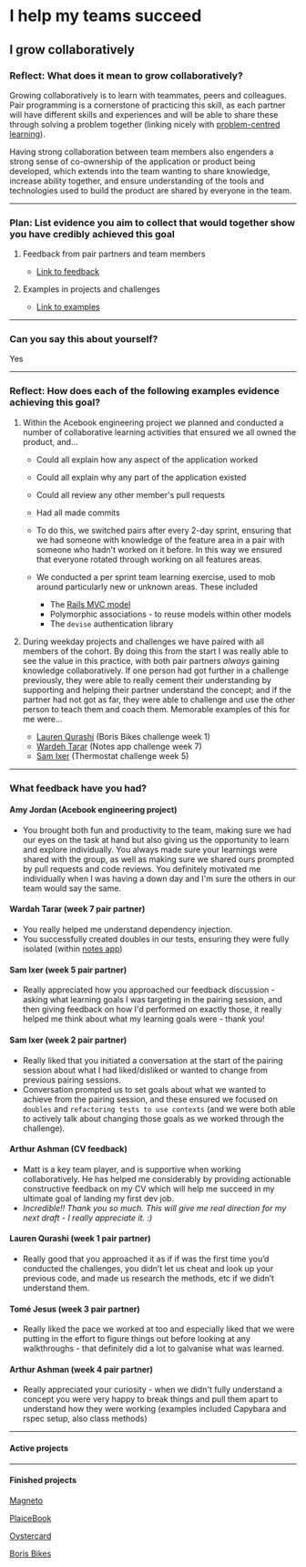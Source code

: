 # I help my teams succeed

## I grow collaboratively

### Reflect: What does it mean to grow collaboratively?

Growing collaboratively is to learn with teammates, peers and colleagues. Pair programming is a cornerstone of practicing this skill, as each partner will have different skills and experiences and will be able to share these through solving a problem together (linking nicely with [problem-centred learning](https://github.com/mattTea/portfolio/blob/master/goals_and_evidence/2_equipped_for_growth/2_learn_anything.md#i-can-learn-anything-by-myself)).

Having strong collaboration between team members also engenders a strong sense of co-ownership of the application or product being developed, which extends into the team wanting to share knowledge, increase ability together, and ensure understanding of the tools and technologies used to build the product are shared by everyone in the team.

------

### Plan: List evidence you aim to collect that would together show you have credibly achieved this goal

1. Feedback from pair partners and team members
    - [Link to feedback](https://github.com/mattTea/Portfolio/blob/master/goals_and_evidence/3_help_my_teams_succeed/4_grow_collaboratively.md#what-feedback-have-you-had)

2. Examples in projects and challenges
    - [Link to examples](https://github.com/mattTea/Portfolio/blob/master/goals_and_evidence/3_help_my_teams_succeed/4_grow_collaboratively.md#reflect-how-does-each-of-the-following-examples-show-evidence-of-achieving-this-goal)

------

### Can you say this about yourself? 

Yes

------

### Reflect: How does each of the following examples evidence achieving this goal?

1. Within the Acebook engineering project we planned and conducted a number of collaborative learning activities that ensured we all owned the product, and...
    - Could all explain how any aspect of the application worked
    - Could all explain why any part of the application existed
    - Could all review any other member's pull requests
    - Had all made commits

    - To do this, we switched pairs after every 2-day sprint, ensuring that we had someone with knowledge of the feature area in a pair with someone who hadn't worked on it before. In this way we ensured that everyone rotated through working on all features areas.
    - We conducted a per sprint team learning exercise, used to mob around particularly new or unknown areas. These included
      - The [Rails MVC model](https://github.com/mattTea/acebook-plaicebook/blob/master/docs/MVC.JPG)
      - Polymorphic associations - to reuse models within other models
      - The `devise` authentication library

2. During weekday projects and challenges we have paired with all members of the cohort. By doing this from the start I was really able to see the value in this practice, with both pair partners _always_ gaining knowledge collaboratively. If one person had got further in a challenge previously, they were able to really cement their understanding by supporting and helping their partner understand the concept; and if the partner had not got as far, they were able to challenge and use the other person to teach them and coach them. Memorable examples of this for me were...
    - [Lauren Qurashi](https://github.com/mattTea/Portfolio/blob/master/goals_and_evidence/3_help_my_teams_succeed/4_grow_collaboratively.md#what-feedback-have-you-had) (Boris Bikes challenge week 1)
    - [Wardeh Tarar](https://github.com/mattTea/Portfolio/blob/master/goals_and_evidence/3_help_my_teams_succeed/4_grow_collaboratively.md#what-feedback-have-you-had) (Notes app challenge week 7)
    - [Sam Ixer](https://github.com/mattTea/Portfolio/blob/master/goals_and_evidence/3_help_my_teams_succeed/4_grow_collaboratively.md#what-feedback-have-you-had) (Thermostat challenge week 5)

------

### What feedback have you had?

#### Amy Jordan (Acebook engineering project)

- You brought both fun and productivity to the team, making sure we had our eyes on the task at hand but also giving us the opportunity to learn and explore individually. You always made sure your learnings were shared with the group, as well as making sure we shared ours prompted by pull requests and code reviews. You definitely motivated me individually when I was having a down day and I'm sure the others in our team would say the same.


#### Wardah Tarar (week 7 pair partner)

- You really helped me understand dependency injection.
- You successfully created doubles in our tests, ensuring they were fully isolated (within [notes app](https://github.com/mattTea/Portfolio/blob/master/projects/notes-js.md))


#### Sam Ixer (week 5 pair partner)

- Really appreciated how you approached our feedback discussion - asking what learning goals I was targeting in the pairing session, and then giving feedback on how I'd performed on exactly those, it really helped me think about what my learning goals were - thank you!


#### Sam Ixer (week 2 pair partner)

- Really liked that you initiated a conversation at the start of the pairing session about what I had liked/disliked or wanted to change from previous pairing sessions.
- Conversation prompted us to set goals about what we wanted to achieve from the pairing session, and these ensured we focused on `doubles` and `refactoring tests to use contexts` (and we were both able to actively talk about changing those goals as we worked through the challenge).


#### Arthur Ashman (CV feedback)

- Matt is a key team player, and is supportive when working collaboratively. He has helped me considerably by providing actionable constructive feedback on my CV which will help me succeed in my ultimate goal of landing my first dev job.
- _Incredible!! Thank you so much. This will give me real direction for my next draft - I really appreciate it. :)_


#### Lauren Qurashi (week 1 pair partner)

- Really good that you approached it as if if was the first time you’d conducted the challenges, you didn’t let us cheat and look up your previous code, and made us research the methods, etc if we didn’t understand them.


#### Tomé Jesus (week 3 pair partner)

- Really liked the pace we worked at too and especially liked that we were putting in the effort to figure things out before looking at any walkthroughs - that definitely did a lot to galvanise what was learned.


#### Arthur Ashman (week 4 pair partner)

- Really appreciated your curiosity - when we didn't fully understand a concept you were very happy to break things and pull them apart to understand how they were working (examples included Capybara and rspec setup, also class methods)

------

#### Active projects

------

#### Finished projects

[Magneto](https://github.com/mattTea/Portfolio/blob/master/projects/magneto.md)

[PlaiceBook](https://github.com/mattTea/Portfolio/blob/master/projects/plaicebook.md)

[Oystercard](https://github.com/mattTea/Portfolio/blob/master/projects/oystercard.md)

[Boris Bikes](https://github.com/mattTea/Portfolio/blob/master/projects/boris_bikes.md)
